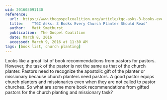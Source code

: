 ```yaml
---
uid: 201603091130
reference: 
  url:	https://www.thegospelcoalition.org/article/tgc-asks-3-books-every-church-planter-should-read/
  title:	"TGC Asks: 3 Books Every Church Planter Should Read"
  author:	Matt Smethurst
  publication:	The Gospel Coalition
  date:	March 8, 2016
  accessed:	March 9, 2016 at 11:30 AM
tags: [book list, church planting] 
---
```


Looks like a great list of book recommendations from pastors for pastors. However, the task of the pastor is not the same as that of the church planter. Pastors need to recognize the apostolic gift of the planter or missionary because church planters need pastors. A good pastor equips church planters and missionaries even when they are not called to pastor churches. So what are some more book recommendations from gifted pastors for the church planting and missionary task?
